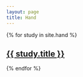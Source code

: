 ```yaml
---
layout: page
title: Hand
---
```


<div>
  {% for study in site.hand %}
  <a href="{{ site.baseurl }}{{ study.url }}">
    <article class="box">
      <h2 class="post-title">
          {{ study.title }}
      </h2>
    </article>
  </a>
  {% endfor %}
</div>

